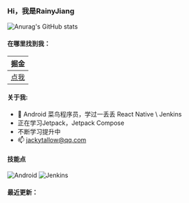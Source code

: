 ### Hi，我是RainyJiang

![Anurag's GitHub stats](https://github-readme-stats.vercel.app/api?username=RainyJiang22&bg_color=30,C2FFD8,465EFB&title_color=fff&text_color=fff)

#### 在哪里找到我：

|                            掘金                            |
| :--------------------------------------------------------: |
| [点我](https://juejin.cn/user/2287404300943566) |


#### 关于我:
- 🙋 Android 菜鸟程序员，学过一丢丢 React Native \ Jenkins
- 正在学习Jetpack，Jetpack Compose
- 不断学习提升中
- 📫 jackytallow@qq.com

#### 技能点

![Android](https://img.shields.io/badge/Android-%2335495e.svg?style=for-the-badge&logo=Android&logoColor=%FF35D06D)
![Jenkins](https://img.shields.io/badge/Jenkins-%2335495e.svg?style=for-the-badge&logo=jenkins&logoColor=%FFC62327)

#### 最近更新：
<!-- BLOG-POST-LIST:START -->
<!-- BLOG-POST-LIST:END -->

